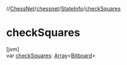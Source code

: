 //[ChessNet](../../../index.md)/[chessnet](../index.md)/[StateInfo](index.md)/[checkSquares](check-squares.md)

# checkSquares

[jvm]\
var [checkSquares](check-squares.md): [Array](https://kotlinlang.org/api/latest/jvm/stdlib/kotlin/-array/index.html)&lt;[Bitboard](../index.md#610777926%2FClasslikes%2F-1216412040)&gt;
